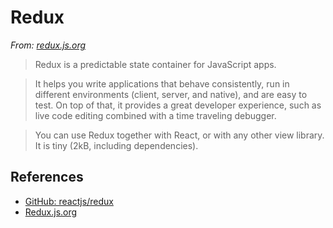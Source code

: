 # Redux

*From: [redux.js.org](http://redux.js.org/)*

> Redux is a predictable state container for JavaScript apps.

> It helps you write applications that behave consistently, run in different environments (client, server, and native), and are easy to test. On top of that, it provides a great developer experience, such as live code editing combined with a time traveling debugger.

> You can use Redux together with React, or with any other view library.
> It is tiny (2kB, including dependencies).

## References

-   [GitHub: reactjs/redux](https://github.com/reactjs/redux)
-   [Redux.js.org](http://redux.js.org/)
